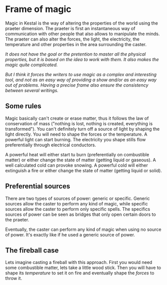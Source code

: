 # Frame of magic

Magic in Kestal is the way of altering the properties of the world using the praeter dimension. The praeter is first an instantaneous way of communication with other people that also allows to manipulate the minds. The praeter can also alter the forces, the light, the electricity, the temperature and other properties in the area surrounding the caster.

_It does not have the goal or the pretention to master all the physical properties, but it is based on the idea to work with them. It also makes the magic quite complicated._

_But I think it forces the writers to use magic as a complex and interesting tool, and not as an easy way of providing a show and/or as an easy way out of problems. Having a precise frame also ensure the consistency between several writings._

## Some rules
Magic basically can't create or erase matter, thus it follows the law of conservation of mass ("nothing is lost, nothing is created, everything is transformed"). You can't definitely turn off a source of light by shaping the light directly. You will need to shape the forces or the temperature. A powerful light can start burning. The electricity you shape stills flow preferentially through electrical conductors.

A powerful heat will either start tu burn (preferentially on combustible matter) or either change the state of matter (getting liquid or gaseous). A well calculated cold can provoke snowing. A powerful cold will either extinguish a fire or either change the state of matter (getting liquid or solid).

## Preferential sources
There are two types of sources of power: generic or specific. Generic sources allow the caster to perform any kind of magic, while specific sources allow the caster to perform only specific spells. The specifics sources of power can be seen as bridges that only open certain doors to the praeter.

Eventually, the caster can perform any kind of magic when using no source of power. It's exactly like if he used a generic source of power.

## The fireball case
Lets imagine casting a fireball with this approach. First you would need some combustible matter, lets take a little wood stick. Then you will have to shape its _temperature_ to set it on fire and eventually shape the _forces_ to throw it.
